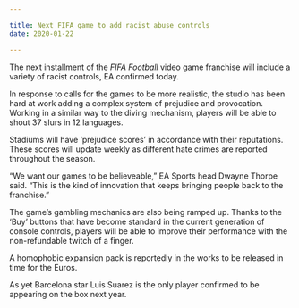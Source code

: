 ```yaml
---

title: Next FIFA game to add racist abuse controls
date: 2020-01-22

---
```


The next installment of the *FIFA Football* video game franchise will include a variety of racist controls, EA confirmed today.

In response to calls for the games to be more realistic, the studio has been hard at work adding a complex system of prejudice and provocation. Working in a similar way to the diving mechanism, players will be able to shout 37 slurs in 12 languages.

Stadiums will have ‘prejudice scores’ in accordance with their reputations. These scores will update weekly as different hate crimes are reported throughout the season.

“We want our games to be believeable,” EA Sports head Dwayne Thorpe said. “This is the kind of innovation that keeps bringing people back to the franchise.”

The game’s gambling mechanics are also being ramped up. Thanks to the ‘Buy’ buttons that have become standard in the current generation of console controls, players will be able to improve their performance with the non-refundable twitch of a finger.

A homophobic expansion pack is reportedly in the works to be released in time for the Euros.

As yet Barcelona star Luis Suarez is the only player confirmed to be appearing on the box next year.